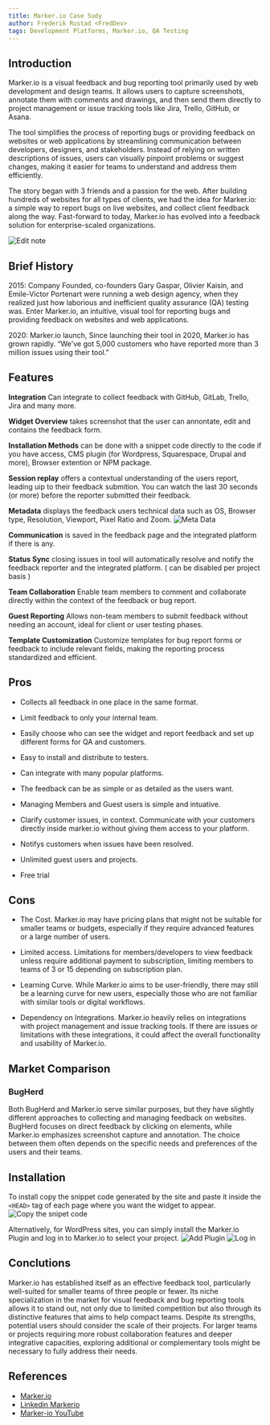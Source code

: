 ```yaml
---
title: Marker.io Case Sudy
author: Frederik Rustad <FredDev>
tags: Development Platforms, Marker.io, QA Testing
---
```


## Introduction

Marker.io is a visual feedback and bug reporting tool primarily used by web development and design teams. It allows users to capture screenshots, annotate them with comments and drawings, and then send them directly to project management or issue tracking tools like Jira, Trello, GitHub, or Asana.

The tool simplifies the process of reporting bugs or providing feedback on websites or web applications by streamlining communication between developers, designers, and stakeholders. Instead of relying on written descriptions of issues, users can visually pinpoint problems or suggest changes, making it easier for teams to understand and address them efficiently.

The story began with 3 friends and a passion for the web.
After building hundreds of websites for all types of clients, we had the idea for Marker.io: a simple way to report bugs on live websites, and collect client feedback along the way.
Fast-forward to today, Marker.io has evolved into a feedback solution for enterprise-scaled organizations.

![Edit note](~/assets/marker-io/Notation.png)

## Brief History

2015: Company Founded, co-founders Gary Gaspar, Olivier Kaisin, and Emile-Victor Portenart were running a web design agency, when they realized just how laborious and inefficient quality assurance (QA) testing was. Enter Marker.io, an intuitive, visual tool for reporting bugs and providing feedback on websites and web applications.

2020: Marker.io launch, Since launching their tool in 2020, Marker.io has grown rapidly. “We've got 5,000 customers who have reported more than 3 million issues using their tool.”

## Features

**Integration** Can integrate to collect feedback with GitHub, GitLab, Trello, Jira and many more.

**Widget Overview** takes screenshot that the user can annontate, edit and contains the feedback form.

**Installation Methods** can be done with a snippet code directly to the code if you have access, CMS plugin (for Wordpress, Squarespace, Drupal and more), Browser extention or NPM package.

**Session replay** offers a contextual understanding of the users report, leading uip to their feedback submition. You can watch the last 30 seconds (or more) before the reporter submitted their feedback.

**Metadata** displays the feedback users technical data such as OS, Browser type, Resolution, Viewport, Pixel Ratio and Zoom.
![Meta Data](~/assets/marker-io/metadata.PNG)

**Communication** is saved in the feedback page and the integrated platform if there is any.

**Status Sync** closing issues in tool will automatically resolve and notify the feedback reporter and the integrated platform. ( can be disabled per project basis )

**Team Collaboration** Enable team members to comment and collaborate directly within the context of the feedback or bug report.

**Guest Reporting** Allows non-team members to submit feedback without needing an account, ideal for client or user testing phases.

**Template Customization** Customize templates for bug report forms or feedback to include relevant fields, making the reporting process standardized and efficient.

## Pros

- Collects all feedback in one place in the same format. 

- Limit feedback to only your internal team.

- Easily choose who can see the widget and report feedback and set up different forms for QA and customers.

- Easy to install and distribute to testers.

- Can integrate with many popular platforms.

- The feedback can be as simple or as detailed as the users want.

- Managing Members and Guest users is simple and intuative.

- Clarify customer issues, in context. Communicate with your customers directly inside marker.io without giving them access to your platform.

- Notifys customers when issues have been resolved.

- Unlimited guest users and projects.

- Free trial

## Cons

- The Cost. Marker.io may have pricing plans that might not be suitable for smaller teams or budgets, especially if they require advanced features or a large number of users.

- Limited access. Limitations for members/developers to view feedback unless require additional payment to subscription, limiting members to teams of 3 or 15 depending on subscription plan.

- Learning Curve. While Marker.io aims to be user-friendly, there may still be a learning curve for new users, especially those who are not familiar with similar tools or digital workflows.

- Dependency on Integrations. Marker.io heavily relies on integrations with project management and issue tracking tools. If there are issues or limitations with these integrations, it could affect the overall functionality and usability of Marker.io.

## Market Comparison

### BugHerd

Both BugHerd and Marker.io serve similar purposes, but they have slightly different approaches to collecting and managing feedback on websites. BugHerd focuses on direct feedback by clicking on elements, while Marker.io emphasizes screenshot capture and annotation. The choice between them often depends on the specific needs and preferences of the users and their teams.

## Installation

To install copy the snippet code generated by the site and paste it inside the `<HEAD>` tag of each page where you want the widget to appear.
![Copy the snipet code](~/assets/marker-io/snipetCode.png)

Alternatively, for WordPress sites, you can simply install the Marker.io Plugin and log in to Marker.io to select your project.
![Add Plugin](~/assets/marker-io/wordpressPlugin.png)
![Log in](~/assets/marker-io/MarkerLogin.png)

## Conclutions

Marker.io has established itself as an effective feedback tool, particularly well-suited for smaller teams of three people or fewer. Its niche specialization in the market for visual feedback and bug reporting tools allows it to stand out, not only due to limited competition but also through its distinctive features that aims to help compact teams.
Despite its strengths, potential users should consider the scale of their projects. For larger teams or projects requiring more robust collaboration features and deeper integrative capacities, exploring additional or complementary tools might be necessary to fully address their needs.

## References

- [Marker.io](https://marker.io/features)
- [Linkedin Markerio](https://be.linkedin.com/company/markerio)
- [Marker-io YouTube](https://www.youtube.com/@markerio)